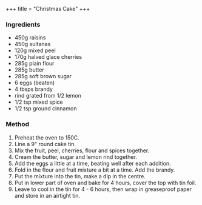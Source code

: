 +++
title = "Christmas Cake"
+++

### Ingredients

- 450g raisins
- 450g sultanas
- 120g mixed peel
- 170g halved glace cherries
- 285g plain flour
- 285g butter
- 285g soft brown sugar
- 6 eggs (beaten)
- 4 tbsps brandy
- rind grated from 1/2 lemon
- 1/2 tsp mixed spice
- 1/2 tsp ground cinnamon

### Method

1. Preheat the oven to 150C.
2. Line a 9" round cake tin.
3. Mix the fruit, peel, cherries, flour and spices together.
4. Cream the butter, sugar and lemon rind together.
5. Add the eggs a little at a time, beating well after each addition.
6. Fold in the flour and fruit mixture a bit at a time. Add the brandy.
7. Put the mixture into the tin, make a dip in the centre.
8. Put in lower part of oven and bake for 4 hours, cover the top with tin foil.
9. Leave to cool in the tin for 4 - 6 hours, then wrap in greaseproof paper and store in an airtight tin.
